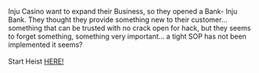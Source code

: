 Inju Casino want to expand their Business, so they opened a Bank- Inju Bank. They thought they provide something new to their customer... something that can be trusted with no crack open for hack, but they seems to forget something, something very important... a tight SOP has not been implemented it seems?  
&nbsp;  
Start Heist [HERE!](http://127.0.0.1:40008)
